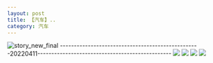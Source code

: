 ```yaml
---
layout: post
title: 【汽车】..
category: 汽车
---
```

![story_new_final](http://r8s97vm6g.hd-bkt.clouddn.com/img/story_new_final_0322.png)
--------------------------------------------------20220411------------------------------------------------
![](http://r8s97vm6g.hd-bkt.clouddn.com/img/car-220412-1.png)
![](http://r8s97vm6g.hd-bkt.clouddn.com/img/car-220412-2.png)
![](http://r8s97vm6g.hd-bkt.clouddn.com/img/car-220412-3.png)
![](http://r8s97vm6g.hd-bkt.clouddn.com/img/car-220412-4.png)

  




